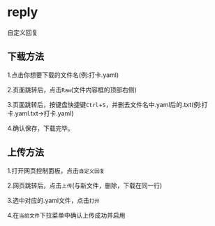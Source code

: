 # reply

自定义回复

## 下载方法

1.点击你想要下载的文件名(例:打卡.yaml)

2.页面跳转后，点击`Raw`(文件内容框的顶部右侧)

3.页面跳转后，按键盘快捷键`Ctrl`+`S`，并删去文件名中.yaml后的.txt(例:打卡.yaml.txt→打卡.yaml)

4.确认保存，下载完毕。

## 上传方法

1.打开网页控制面板，点击`自定义回复`

2.网页跳转后，点击`上传`(与新文件，删除，下载在同一行)

3.选中对应的.yaml文件，点击`打开`

4.在`当前文件`下拉菜单中确认上传成功并启用